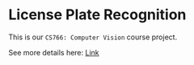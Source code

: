 # License Plate Recognition

This is our `CS766: Computer Vision` course project. 

See more details here: [Link](https://github.com/Hakump/License-Plate-Recognition/wiki)

